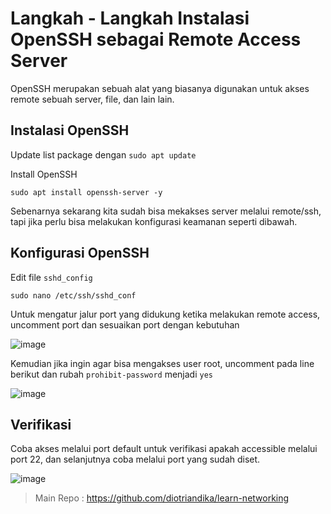 # Langkah - Langkah Instalasi OpenSSH sebagai Remote Access Server
OpenSSH merupakan sebuah alat yang biasanya digunakan untuk akses remote sebuah server, file, dan lain lain.
## Instalasi OpenSSH
Update list package dengan `sudo apt update` 

Install OpenSSH 

    sudo apt install openssh-server -y

Sebenarnya sekarang kita sudah bisa mekakses server melalui remote/ssh, tapi jika perlu bisa melakukan konfigurasi keamanan seperti dibawah.
## Konfigurasi OpenSSH
Edit file `sshd_config`

    sudo nano /etc/ssh/sshd_conf

Untuk mengatur jalur port yang didukung ketika melakukan remote access, uncomment port dan sesuaikan port dengan kebutuhan

![image](https://github.com/diotriandika/learn-networking/assets/109568349/c80adfd9-915f-462c-984a-54d9533c5282)

Kemudian jika ingin agar bisa mengakses user root, uncomment pada line berikut dan rubah `prohibit-password` menjadi `yes`

![image](https://github.com/diotriandika/learn-networking/assets/109568349/d7e5e780-ac41-4902-873a-a0955af7988c)

## Verifikasi
Coba akses melalui port default untuk verifikasi apakah accessible melalui port 22, dan selanjutnya coba melalui port yang sudah diset.

![image](https://github.com/diotriandika/learn-networking/assets/109568349/ddfac790-b096-4e3f-a6c7-43c233f22d15)

> Main Repo : https://github.com/diotriandika/learn-networking

